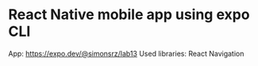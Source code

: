 # React Native mobile app using expo CLI
App: https://expo.dev/@simonsrz/lab13
Used libraries: React Navigation
